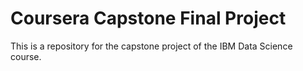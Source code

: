 # Coursera Capstone Final Project
This is a repository for the capstone project of the IBM Data Science course.
